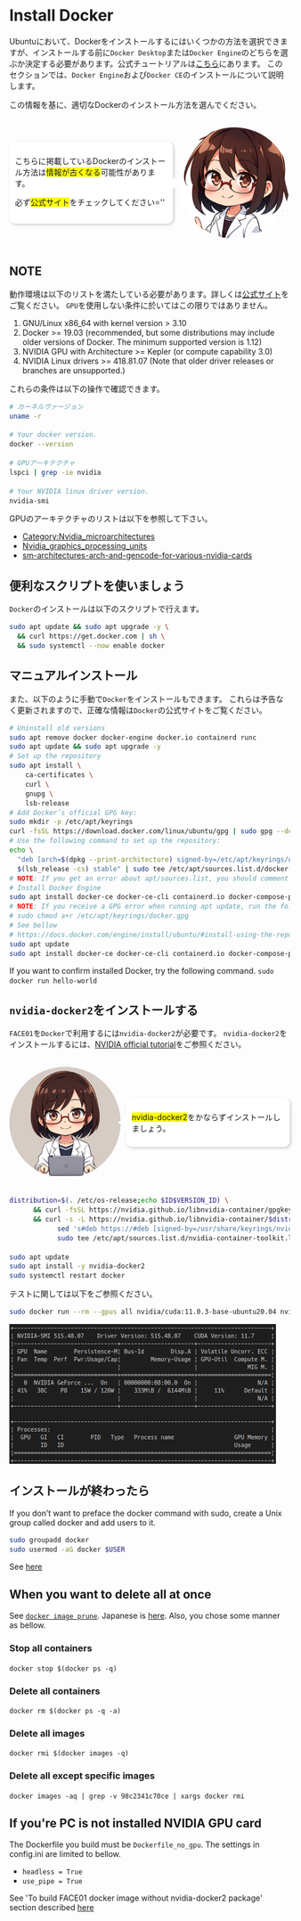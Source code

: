 # Install Docker

Ubuntuにおいて、Dockerをインストールするにはいくつかの方法を選択できますが、インストールする前に`Docker Desktop`または`Docker Engine`のどちらを選ぶか決定する必要があります。公式チュートリアルは[こちら](https://docs.docker.com/engine/install/ubuntu/)にあります。
このセクションでは、`Docker Engine`および`Docker CE`のインストールについて説明します。

この情報を基に、適切なDockerのインストール方法を選んでください。

<!-- *If you're PC is not installed NVIDIA GPU card, refer [section]([docs/to_build_docker_image.md](Install_docker.md#if-youre-pc-is-not-installed-nvidia-gpu-card)) 'To build FACE01 docker image without nvidia-docker2 package'.* -->

<br />
<div style="display: flex; align-items: center; justify-content: flex-end;">
    <div style="background-color: white; padding: 10px; border-radius: 10px; box-shadow: 2px 2px 5px rgba(0, 0, 0, 0.2); position: relative; margin-right: 10px;">
        <p style="margin: 10;">こちらに掲載しているDockerのインストール方法は<span style="background-color: yellow;">情報が古くなる</span>可能性があります。</p>
        <p style="margin: 10;">必ず<span style="background-color: yellow;">公式サイト</span>をチェックしてください⭐️''</p>
        <div style="position: absolute; top: 50%; right: -15px; width: 0; height: 0; border-top: 10px solid transparent; border-bottom: 10px solid transparent; border-left: 15px solid white; transform: translateY(-50%);"></div>
    </div>
    <img src="https://raw.githubusercontent.com/yKesamaru/FACE01_DEV/master/assets/images/00129-2005948764.png" alt="説明文" width="200" style="border-radius: 50%; object-fit: cover;">
</div>
<br />

## NOTE
動作環境は以下のリストを満たしている必要があります。詳しくは[公式サイト](https://docs.nvidia.com/datacenter/cloud-native/container-toolkit/install-guide.html#platform-requirements)をご覧ください。
`GPU`を使用しない条件に於いてはこの限りではありません。

1. GNU/Linux x86_64 with kernel version > 3.10
2. Docker >= 19.03 (recommended, but some distributions may include older versions of Docker. The minimum supported version is 1.12)
3. NVIDIA GPU with Architecture >= Kepler (or compute capability 3.0)
4. NVIDIA Linux drivers >= 418.81.07 (Note that older driver releases or branches are unsupported.)

これらの条件は以下の操作で確認できます。
```bash
# カーネルヴァージョン
uname -r

# Your docker version.
docker --version

# GPUアーキテクチャ
lspci | grep -ie nvidia

# Your NVIDIA linux driver version.
nvidia-smi
```
GPUのアーキテクチャのリストは以下を参照して下さい。
- [Category:Nvidia_microarchitectures](https://en.wikipedia.org/wiki/Category:Nvidia_microarchitectures)
- [Nvidia_graphics_processing_units](https://en.wikipedia.org/wiki/List_of_Nvidia_graphics_processing_units)
- [sm-architectures-arch-and-gencode-for-various-nvidia-cards](https://arnon.dk/matching-sm-architectures-arch-and-gencode-for-various-nvidia-cards/)

## 便利なスクリプトを使いましょう
`Docker`のインストールは以下のスクリプトで行えます。
```bash
sudo apt update && sudo apt upgrade -y \
  && curl https://get.docker.com | sh \
  && sudo systemctl --now enable docker
```

## マニュアルインストール
また、以下のように手動で`Docker`をインストールもできます。
これらは予告なく更新されますので、正確な情報は`Docker`の公式サイトをご覧ください。
```bash
# Uninstall old versions
sudo apt remove docker docker-engine docker.io containerd runc
sudo apt update && sudo apt upgrade -y
# Set up the repository
sudo apt install \
    ca-certificates \
    curl \
    gnupg \
    lsb-release
# Add Docker’s official GPG key:
sudo mkdir -p /etc/apt/keyrings
curl -fsSL https://download.docker.com/linux/ubuntu/gpg | sudo gpg --dearmor -o /etc/apt/keyrings/docker.gpg
# Use the following command to set up the repository:
echo \
  "deb [arch=$(dpkg --print-architecture) signed-by=/etc/apt/keyrings/docker.gpg] https://download.docker.com/linux/ubuntu \
  $(lsb_release -cs) stable" | sudo tee /etc/apt/sources.list.d/docker.list > /dev/null
# NOTE: If you get an error about apt/sources.list, you should comment out docker's line at sources.list.
# Install Docker Engine
sudo apt install docker-ce docker-ce-cli containerd.io docker-compose-plugin
# NOTE: If you receive a GPG error when running apt update, run the following command and then try to update your repo again.
# sudo chmod a+r /etc/apt/keyrings/docker.gpg
# See bellow
# https://docs.docker.com/engine/install/ubuntu/#install-using-the-repository
sudo apt update
sudo apt install docker-ce docker-ce-cli containerd.io docker-compose-plugin
```
If you want to confirm installed Docker, try the following command.
`sudo docker run hello-world`

## `nvidia-docker2`をインストールする
`FACE01`を`Docker`で利用するには`nvidia-docker2`が必要です。
`nvidia-docker2`をインストールするには、[NVIDIA official tutorial](https://docs.nvidia.com/datacenter/cloud-native/container-toolkit/install-guide.html#setting-up-nvidia-container-toolkit)をご参照ください。

<br />
<div style="display: flex; align-items: center;">
    <img src="https://raw.githubusercontent.com/yKesamaru/FACE01_DEV/master/assets/images/00147-2005948782.png" alt="説明文" width="200" style="margin-right: 10px; border-radius: 50%; object-fit: cover;">
    <div style="background-color: white; padding: 10px; border-radius: 10px; box-shadow: 2px 2px 5px rgba(0, 0, 0, 0.2); position: relative;">
        <p style="margin: 10;"><span style="background-color: yellow;">nvidia-docker2</span>をかならずインストールしましょう。</p>
        <div style="position: absolute; top: 50%; left: -15px; width: 0; height: 0; border-top: 10px solid transparent; border-bottom: 10px solid transparent; border-right: 15px solid white; transform: translateY(-50%);"></div>
    </div>
</div>
<br />

```bash
distribution=$(. /etc/os-release;echo $ID$VERSION_ID) \
      && curl -fsSL https://nvidia.github.io/libnvidia-container/gpgkey | sudo gpg --dearmor -o /usr/share/keyrings/nvidia-container-toolkit-keyring.gpg \
      && curl -s -L https://nvidia.github.io/libnvidia-container/$distribution/libnvidia-container.list | \
            sed 's#deb https://#deb [signed-by=/usr/share/keyrings/nvidia-container-toolkit-keyring.gpg] https://#g' | \
            sudo tee /etc/apt/sources.list.d/nvidia-container-toolkit.list

sudo apt update
sudo apt install -y nvidia-docker2
sudo systemctl restart docker
```

テストに関しては以下をご参照ください。

```bash
sudo docker run --rm --gpus all nvidia/cuda:11.0.3-base-ubuntu20.04 nvidia-smi
```
![](../../docs/img/PASTE_IMAGE_2022-07-25-10-24-45.png)

## インストールが終わったら
If you don’t want to preface the docker command with sudo, create a Unix group called docker and add users to it.
```bash
sudo groupadd docker
sudo usermod -aG docker $USER
```
See [here](https://docs.docker.com/engine/install/linux-postinstall/)

## When you want to delete all at once
See [`docker image prune`](https://docs.docker.com/config/pruning/).
Japanese is [here](https://docs.docker.jp/config/pruning.html).
Also, you chose some manner as bellow.
### Stop all containers
`docker stop $(docker ps -q)`
### Delete all containers
`docker rm $(docker ps -q -a)`
### Delete all images
`docker rmi $(docker images -q)`
### Delete all except specific images
`docker images -aq | grep -v 98c2341c70ce | xargs docker rmi`

## If you're PC is not installed NVIDIA GPU card
The Dockerfile you build must be `Dockerfile_no_gpu`.
The settings in config.ini are limited to bellow.
- `headless = True`
- `use_pipe = True`

See 'To build FACE01 docker image without nvidia-docker2 package' section described [here](./docker.md)
